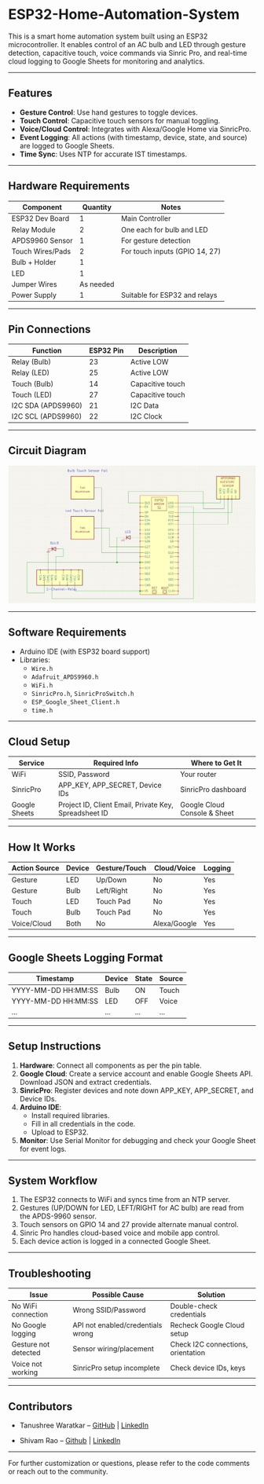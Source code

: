 # ESP32-Home-Automation-System
This is a smart home automation system built using an ESP32 microcontroller. It enables control of an AC bulb and LED through gesture detection, capacitive touch, voice commands via Sinric Pro, and real-time cloud logging to Google Sheets for monitoring and analytics. 

---

## Features

- **Gesture Control**: Use hand gestures to toggle devices.
- **Touch Control**: Capacitive touch sensors for manual toggling.
- **Voice/Cloud Control**: Integrates with Alexa/Google Home via SinricPro.
- **Event Logging**: All actions (with timestamp, device, state, and source) are logged to Google Sheets.
- **Time Sync**: Uses NTP for accurate IST timestamps.

---

## Hardware Requirements

| Component           | Quantity | Notes                           |
|---------------------|----------|---------------------------------|
| ESP32 Dev Board     | 1        | Main Controller                                |
| Relay Module        | 2        | One each for bulb and LED       |
| APDS9960 Sensor     | 1        | For gesture detection           |
| Touch Wires/Pads    | 2        | For touch inputs (GPIO 14, 27)  |
| Bulb + Holder       | 1        |                                 |
| LED                 | 1        |                                 |
| Jumper Wires        | As needed|                                 |
| Power Supply        | 1        | Suitable for ESP32 and relays   |

---

## Pin Connections

| Function         | ESP32 Pin | Description           |
|------------------|-----------|-----------------------|
| Relay (Bulb)     | 23        | Active LOW            |
| Relay (LED)      | 25        | Active LOW            |
| Touch (Bulb)     | 14        | Capacitive touch      |
| Touch (LED)      | 27        | Capacitive touch      |
| I2C SDA (APDS9960)| 21       | I2C Data              |
| I2C SCL (APDS9960)| 22       | I2C Clock             |

---
## Circuit Diagram

![Circuit Diagram](Schematic-Circuit.jpg)

---
## Software Requirements

- Arduino IDE (with ESP32 board support)
- Libraries:
  - `Wire.h`
  - `Adafruit_APDS9960.h`
  - `WiFi.h`
  - `SinricPro.h`, `SinricProSwitch.h`
  - `ESP_Google_Sheet_Client.h`
  - `time.h`

---

## Cloud Setup

| Service        | Required Info         | Where to Get It             |
|----------------|----------------------|-----------------------------|
| WiFi           | SSID, Password       | Your router                 |
| SinricPro      | APP_KEY, APP_SECRET, Device IDs | SinricPro dashboard      |
| Google Sheets  | Project ID, Client Email, Private Key, Spreadsheet ID | Google Cloud Console & Sheet |

---

## How It Works

| Action Source | Device   | Gesture/Touch | Cloud/Voice | Logging |
|---------------|----------|---------------|-------------|---------|
| Gesture       | LED      | Up/Down       | No          | Yes     |
| Gesture       | Bulb     | Left/Right    | No          | Yes     |
| Touch         | LED      | Touch Pad     | No          | Yes     |
| Touch         | Bulb     | Touch Pad     | No          | Yes     |
| Voice/Cloud   | Both     | No            | Alexa/Google| Yes     |

---

## Google Sheets Logging Format

| Timestamp           | Device | State | Source   |
|---------------------|--------|-------|----------|
| YYYY-MM-DD HH:MM:SS | Bulb   | ON    | Touch    |
| YYYY-MM-DD HH:MM:SS | LED    | OFF   | Voice    |
| ...                 | ...    | ...   | ...      |

---

## Setup Instructions

1. **Hardware**: Connect all components as per the pin table.
2. **Google Cloud**: Create a service account and enable Google Sheets API. Download JSON and extract credentials.
3. **SinricPro**: Register devices and note down APP_KEY, APP_SECRET, and Device IDs.
4. **Arduino IDE**:
    - Install required libraries.
    - Fill in all credentials in the code.
    - Upload to ESP32.
5. **Monitor**: Use Serial Monitor for debugging and check your Google Sheet for event logs.

---



## System Workflow

1. The ESP32 connects to WiFi and syncs time from an NTP server.
2. Gestures (UP/DOWN for LED, LEFT/RIGHT for AC bulb) are read from the APDS-9960 sensor.
3. Touch sensors on GPIO 14 and 27 provide alternate manual control.
4. Sinric Pro handles cloud-based voice and mobile app control.
5. Each device action is logged in a connected Google Sheet.


---







## Troubleshooting

| Issue                  | Possible Cause             | Solution                        |
|------------------------|---------------------------|----------------------------------|
| No WiFi connection     | Wrong SSID/Password       | Double-check credentials         |
| No Google logging      | API not enabled/credentials wrong | Recheck Google Cloud setup |
| Gesture not detected   | Sensor wiring/placement   | Check I2C connections, orientation|
| Voice not working      | SinricPro setup incomplete| Check device IDs, keys           |

---
## Contributors

- Tanushree Waratkar –  [GitHub](https://github.com/Tanushree-Waratkar) | [LinkedIn](https://www.linkedin.com/in/tanushree-waratkar-872a63270/)

- Shivam Rao – [Github](https://github.com/Sv9r) | [LinkedIn](https://www.linkedin.com/in/shivam-rao-a87b55311/)
---
For further customization or questions, please refer to the code comments or reach out to the community.
